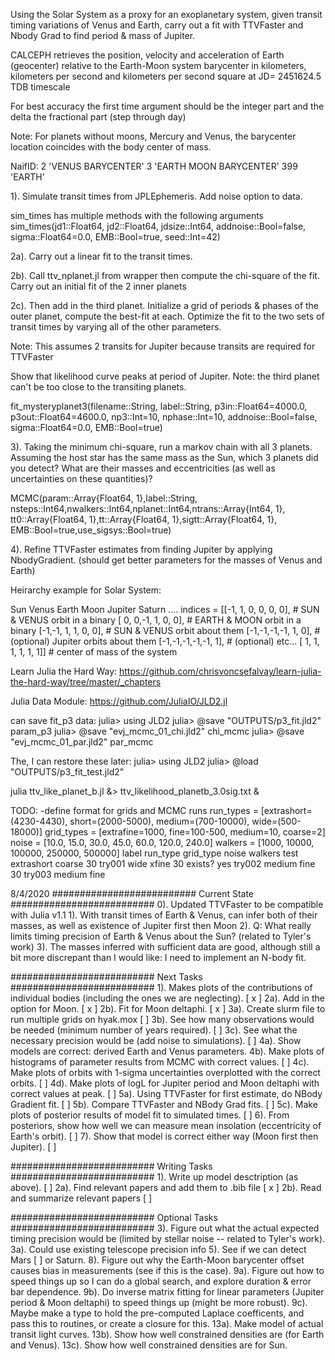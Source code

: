 Using the Solar System as a proxy for an exoplanetary system, 
given transit timing variations of Venus and Earth, carry out
a fit with TTVFaster and Nbody Grad to find period & mass of Jupiter.

CALCEPH 
retrieves the position, velocity and acceleration of Earth (geocenter) relative
to the Earth-Moon system barycenter in kilometers, kilometers per second and
kilometers per second square at JD= 2451624.5 TDB timescale

For best accuracy the first time argument should be the integer part 
and the delta the fractional part (step through day)

Note: For planets without moons, Mercury and Venus, 
the barycenter location coincides with the body center of mass. 

NaifID: 
      2           'VENUS BARYCENTER'
      3           'EARTH MOON BARYCENTER'
      399         'EARTH'

1). Simulate transit times from JPLEphemeris. Add noise option to data.

sim_times has multiple methods with the following arguments
sim_times(jd1::Float64, jd2::Float64, jdsize::Int64, 
    addnoise::Bool=false, sigma::Float64=0.0, EMB::Bool=true, seed::Int=42)

2a). Carry out a linear fit to the transit times. 

2b). Call ttv_nplanet.jl from wrapper then compute the chi-square 
of the fit. Carry out an initial fit of the 2 inner planets

2c). Then add in the third planet. Initialize a grid of periods & 
phases of the outer planet, compute the best-fit at each.
Optimize the fit to the two sets of transit times by varying all of the
other parameters. 

Note: This assumes 2 transits for Jupiter because transits are required for TTVFaster

Show that likelihood curve peaks at period of Jupiter.
Note: the third planet can't be too close to the transiting planets.

fit_mysteryplanet3(filename::String, label::String,
  p3in::Float64=4000.0, p3out::Float64=4600.0, np3::Int=10, nphase::Int=10, 
  addnoise::Bool=false, sigma::Float64=0.0, EMB::Bool=true)

3).  Taking the minimum chi-square, run a markov chain with
all 3 planets.  Assuming the host star has the same mass
as the Sun, which 3 planets did you detect?  What are their
masses and eccentricities (as well as uncertainties on these
quantities)?

MCMC(param::Array{Float64, 1},label::String,
  nsteps::Int64,nwalkers::Int64,nplanet::Int64,ntrans::Array{Int64, 1},
  tt0::Array{Float64, 1},tt::Array{Float64, 1},sigtt::Array{Float64, 1},
  EMB::Bool=true,use_sigsys::Bool=true)  

4). Refine TTVFaster estimates from finding Jupiter by applying NbodyGradient.
(should get better parameters for the masses of Venus and Earth)

Heirarchy example for Solar System:

Sun Venus Earth Moon Jupiter Saturn ....
indices = [[-1, 1, 0, 0, 0, 0],  # SUN & VENUS orbit in a binary
           [ 0, 0,-1, 1, 0, 0],  # EARTH & MOON orbit in a binary 
           [-1,-1, 1, 1, 0, 0],  # SUN & VENUS orbit about them 
           [-1,-1,-1,-1, 1, 0],	 # (optional) Jupiter orbits about them
           [-1,-1,-1,-1,-1, 1],	 # (optional) etc...
           [ 1, 1, 1, 1, 1, 1]]  # center of mass of the system

Learn Julia the Hard Way:
https://github.com/chrisvoncsefalvay/learn-julia-the-hard-way/tree/master/_chapters

Julia Data Module:
https://github.com/JuliaIO/JLD2.jl

can save fit_p3 data:
julia> using JLD2
julia> @save "OUTPUTS/p3_fit.jld2" param_p3
julia> @save "evj_mcmc_01_chi.jld2" chi_mcmc
julia> @save "evj_mcmc_01_par.jld2" par_mcmc

The, I can restore these later:
julia> using JLD2
julia> @load "OUTPUTS/p3_fit_test.jld2"

julia ttv_like_planet_b.jl &> ttv_likelihood_planetb_3.0sig.txt &

TODO:
-define format for grids and MCMC runs 
run_types = [extrashort=(4230-4430), short=(2000-5000), medium=(700-10000), wide=(500-18000)]
grid_types = [extrafine=1000, fine=100-500, medium=10, coarse=2]
noise = [10.0, 15.0, 30.0, 45.0, 60.0, 120.0, 240.0]
walkers = [1000, 10000, 100000, 250000, 500000]
label 	run_type	grid_type	noise	walkers
test 	extrashort	coarse		30
try001	wide	 	xfine		30 exists? yes
try002	medium		fine		30
try003	medium		fine

8/4/2020
##########################	Current State	##########################
0). Updated TTVFaster to be compatible with Julia v1.1
1). With transit times of Earth & Venus, can infer both of
their masses, as well as existence of Jupiter first then Moon
2). Q: What really limits timing precision of Earth & Venus
about the Sun? (related to Tyler's work)
3). The masses inferred with sufficient data are good, although
still a bit more discrepant than I would like:  I need to
implement an N-body fit.


##########################	Next Tasks	##########################
1). Makes plots of the contributions of individual bodies (including the ones we are neglecting). [ x ]
2a). Add in the option for Moon. [ x ]
2b). Fit for Moon deltaphi. [ x ]
3a). Create slurm file to run multiple grids on hyak.mox [ ]
3b). See how many observations would be needed (minimum number of years required). [ ]
3c). See what the necessary precision would be (add noise to simulations). [ ]
4a). Show models are correct: derived Earth and Venus parameters.
4b). Make plots of histograms of parameter results from MCMC with correct values. [ ]
4c). Make plots of orbits with 1-sigma uncertainties overplotted with the correct orbits. [ ]
4d). Make plots of logL for Jupiter period and Moon deltaphi with correct values at peak. [ ]
5a). Using TTVFaster for first estimate, do NBody Gradient fit. [ ]
5b). Compare TTVFaster and NBody Grad fits. [ ]
5c). Make plots of posterior results of model fit to simulated times. [ ] 
6). From posteriors, show how well we can measure mean insolation (eccentricity of Earth's orbit). [ ]
7). Show that model is correct either way (Moon first then Jupiter). [ ]


##########################	Writing Tasks	##########################
1). Write up model desctription (as above). [ ]
2a). Find relevant papers and add them to .bib file [ x ]
2b). Read and summarize relevant papers [ ]


##########################	Optional Tasks	##########################
3). Figure out what the actual expected timing precision
would be (limited by stellar noise -- related to Tyler's work). 
3a). Could use existing telescope precision info
5). See if we can detect Mars [ ] or Saturn.
8). Figure out why the Earth-Moon barycenter offset causes
bias in measurements (see if this is the case).
9a). Figure out how to speed things up so I can do a global
search, and explore duration & error bar dependence. 
9b). Do inverse matrix fitting for linear parameters (Jupiter period & Moon deltaphi) to speed things up (might be more robust).
9c). Maybe make a type to hold the pre-computed Laplace coefficents,
and pass this to routines, or create a closure for this.
13a). Make model of actual transit light curves.
13b). Show how well constrained densities are (for Earth and Venus).
13c). Show how well constrained densities are for Sun.

